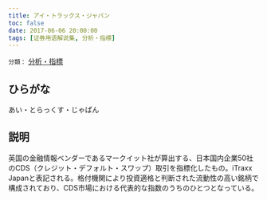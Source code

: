 ```yaml
---
title: アイ・トラックス・ジャパン
toc: false
date: 2017-06-06 20:00:00
tags: [证券用语解说集, 分析・指標]
---
```


`分類：` [分析・指標](/tags/分析・指標/)

## ひらがな

あい・とらっくす・じゃぱん

## 説明

英国の金融情報ベンダーであるマークイット社が算出する、日本国内企業50社のCDS（クレジット・デフォルト・スワップ）取引を指標化したもの。iTraxx Japanと表記される。格付機関により投資適格と判断された流動性の高い銘柄で構成されており、CDS市場における代表的な指数のうちのひとつとなっている。
